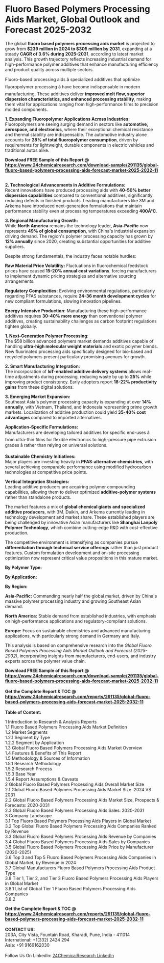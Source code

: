 <h1>Fluoro Based Polymers Processing Aids Market, Global Outlook and Forecast 2025-2032</h1><p>The global <strong>fluoro based polymers processing aids market</strong> is projected to grow from <strong>$239 million in 2024 to $305 million by 2031</strong>, expanding at a steady <strong>CAGR of 3.6% during 2025-2031</strong>, according to latest market analysis. This growth trajectory reflects increasing industrial demand for high-performance polymer additives that enhance manufacturing efficiency and product quality across multiple sectors.</p><p>Fluoro-based processing aids â specialized additives that optimize fluoropolymer processing â have become indispensable in modern manufacturing. These additives deliver <strong>improved melt flow, superior dispersion characteristics, and enhanced processing stability</strong>, making them vital for applications ranging from high-performance films to precision molded components.</p><p><strong>1. Expanding Fluoropolymer Applications Across Industries:</strong><br>
Fluoropolymers are seeing surging demand in sectors like <strong>automotive, aerospace, and electronics</strong>, where their exceptional chemical resistance and thermal stability are indispensable. The automotive industry alone accounts for <strong>28% of total fluoropolymer consumption</strong>, driven by requirements for lightweight, durable components in electric vehicles and traditional autos alike.</p><div><b>Download FREE Sample of this Report @ 
            <a href="https://www.24chemicalresearch.com/download-sample/291135/global-fluoro-based-polymers-processing-aids-forecast-market-2025-2032-11">
            https://www.24chemicalresearch.com/download-sample/291135/global-fluoro-based-polymers-processing-aids-forecast-market-2025-2032-11</a></b></div><br><p><strong>2. Technological Advancements in Additive Formulations:</strong><br>
Recent innovations have produced processing aids with <strong>40-50% better dispersion capabilities</strong> compared to conventional additives, significantly reducing defects in finished products. Leading manufacturers like 3M and Arkema have introduced next-generation formulations that maintain performance stability even at processing temperatures exceeding <strong>400Â°C</strong>.</p><p><strong>3. Regional Manufacturing Growth:</strong><br>
While <strong>North America</strong> remains the technology leader, <strong>Asia-Pacific</strong> now represents <strong>49% of global consumption</strong>, with China's industrial expansion driving demand. The region's polymer processing capacity has grown by <strong>12% annually</strong> since 2020, creating substantial opportunities for additive suppliers.</p><p>Despite strong fundamentals, the industry faces notable hurdles:</p><p><strong>Raw Material Price Volatility:</strong> Fluctuations in fluorochemical feedstock prices have caused <strong>15-20% annual cost variations</strong>, forcing manufacturers to implement dynamic pricing strategies and alternative sourcing arrangements.</p><p><strong>Regulatory Complexities:</strong> Evolving environmental regulations, particularly regarding PFAS substances, require <strong>24-36 month development cycles</strong> for new compliant formulations, slowing innovation pipelines.</p><p><strong>Energy Intensive Production:</strong> Manufacturing these high-performance additives requires <strong>30-40% more energy</strong> than conventional polymer additives, creating sustainability challenges as carbon footprint regulations tighten globally.</p><p><strong>1. Next-Generation Polymer Processing:</strong><br>
The $58 billion advanced polymers market demands additives capable of handling <strong>ultra-high molecular weight materials</strong> and exotic polymer blends. New fluorinated processing aids specifically designed for bio-based and recycled polymers present particularly promising avenues for growth.</p><p><strong>2. Smart Manufacturing Integration:</strong><br>
The incorporation of <strong>IoT-enabled additive delivery systems</strong> allows real-time adjustments during processing, reducing waste by up to <strong>25%</strong> while improving product consistency. Early adopters report <strong>18-22% productivity gains</strong> from these digital solutions.</p><p><strong>3. Emerging Market Expansion:</strong><br>
Southeast Asia's polymer processing capacity is expanding at over <strong>14% annually</strong>, with Vietnam, Thailand, and Indonesia representing prime growth markets. Localization of additive production could yield <strong>35-40% cost advantages</strong> compared to imported alternatives.</p><p><strong>Application-Specific Formulations:</strong><br>
	Manufacturers are developing tailored additives for specific end-uses â from ultra-thin films for flexible electronics to high-pressure pipe extrusion grades â rather than relying on universal solutions.</p><p><strong>Sustainable Chemistry Initiatives:</strong><br>
	Major players are investing heavily in <strong>PFAS-alternative chemistries</strong>, with several achieving comparable performance using modified hydrocarbon technologies at competitive price points.</p><p><strong>Vertical Integration Strategies:</strong><br>
	Leading additive producers are acquiring polymer compounding capabilities, allowing them to deliver optimized <strong>additive-polymer systems</strong> rather than standalone products.</p><p>The market features a mix of <strong>global chemical giants and specialized additive producers</strong>, with 3M, Daikin, and Arkema currently leading in technology development and market share. These established players are being challenged by innovative Asian manufacturers like <strong>Shanghai Lanpoly Polymer Technology</strong>, which combine cutting-edge R&amp;D with cost-effective production.</p><p>The competitive environment is intensifying as companies pursue <strong>differentiation through technical service offerings</strong> rather than just product features. Custom formulation development and on-site processing optimization now represent critical value propositions in this mature market.</p><p><strong>By Polymer Type:</strong></p><p><strong>By Application:</strong></p><p><strong>By Region:</strong></p><p><strong>Asia-Pacific:</strong> Commanding nearly half the global market, driven by China's massive polymer processing industry and growing Southeast Asian demand.</p><p><strong>North America:</strong> Stable demand from established industries, with emphasis on high-performance applications and regulatory-compliant solutions.</p><p><strong>Europe:</strong> Focus on sustainable chemistries and advanced manufacturing applications, with particularly strong demand in Germany and Italy.</p><p>This analysis is based on comprehensive research into the <em>Global Fluoro Based Polymers Processing Aids Market Outlook and Forecast (2025-2032)</em>, incorporating insights from manufacturers, end-users, and industry experts across the polymer value chain.</p><div><b>Download FREE Sample of this Report @ 
            <a href="https://www.24chemicalresearch.com/download-sample/291135/global-fluoro-based-polymers-processing-aids-forecast-market-2025-2032-11">
            https://www.24chemicalresearch.com/download-sample/291135/global-fluoro-based-polymers-processing-aids-forecast-market-2025-2032-11</a></b></div><br><div><b>Get the Complete Report & TOC @ 
            <a href="https://www.24chemicalresearch.com/reports/291135/global-fluoro-based-polymers-processing-aids-forecast-market-2025-2032-11">
            https://www.24chemicalresearch.com/reports/291135/global-fluoro-based-polymers-processing-aids-forecast-market-2025-2032-11</a></b></div><br>
            <b>Table of Content:</b><p>1 Introduction to Research & Analysis Reports<br />
 1.1 Fluoro Based Polymers Processing Aids Market Definition<br />
 1.2 Market Segments<br />
 1.2.1 Segment by Type<br />
 1.2.2 Segment by Application<br />
 1.3 Global Fluoro Based Polymers Processing Aids Market Overview<br />
 1.4 Features & Benefits of This Report<br />
 1.5 Methodology & Sources of Information<br />
 1.5.1 Research Methodology<br />
 1.5.2 Research Process<br />
 1.5.3 Base Year<br />
 1.5.4 Report Assumptions & Caveats<br />
2 Global Fluoro Based Polymers Processing Aids Overall Market Size<br />
 2.1 Global Fluoro Based Polymers Processing Aids Market Size: 2024 VS 2031<br />
 2.2 Global Fluoro Based Polymers Processing Aids Market Size, Prospects & Forecasts: 2020-2031<br />
 2.3 Global Fluoro Based Polymers Processing Aids Sales: 2020-2031<br />
3 Company Landscape<br />
 3.1 Top Fluoro Based Polymers Processing Aids Players in Global Market<br />
 3.2 Top Global Fluoro Based Polymers Processing Aids Companies Ranked by Revenue<br />
 3.3 Global Fluoro Based Polymers Processing Aids Revenue by Companies<br />
 3.4 Global Fluoro Based Polymers Processing Aids Sales by Companies<br />
 3.5 Global Fluoro Based Polymers Processing Aids Price by Manufacturer (2020-2025)<br />
 3.6 Top 3 and Top 5 Fluoro Based Polymers Processing Aids Companies in Global Market, by Revenue in 2024<br />
 3.7 Global Manufacturers Fluoro Based Polymers Processing Aids Product Type<br />
 3.8 Tier 1, Tier 2, and Tier 3 Fluoro Based Polymers Processing Aids Players in Global Market<br />
 3.8.1 List of Global Tier 1 Fluoro Based Polymers Processing Aids Companies<br />
 3.8.2 </p><div><b>Get the Complete Report & TOC @ 
            <a href="https://www.24chemicalresearch.com/reports/291135/global-fluoro-based-polymers-processing-aids-forecast-market-2025-2032-11">
            https://www.24chemicalresearch.com/reports/291135/global-fluoro-based-polymers-processing-aids-forecast-market-2025-2032-11</a></b></div><br><b>CONTACT US:</b><br>
            203A, City Vista, Fountain Road, Kharadi, Pune, India - 411014<br>
            International: +1(332) 2424 294<br>
            Asia: +91 9169162030 <br><br>
            Follow Us On LinkedIn: <a href="https://www.linkedin.com/company/24chemicalresearch/">24ChemicalResearch LinkedIn</a>